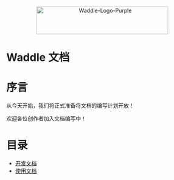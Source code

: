 <p align="center">
    <br>
    <a href="https://www.yuque.com/coco-central/waddle/index">
        <img alt="Waddle-Logo-Purple" src="https://gitee.com/coco-ag/coco-waddle/raw/master/static/img/cs.png" height="73" width="346"/>
    </a>
    <br>
</p>

# Waddle 文档
# 序言
从今天开始，我们将正式准备将文档的编写计划开放！

欢迎各位创作者加入文档编写中！

# 目录
- [开发文档](https://gitee.com/coco-ag/coco-waddle/blob/master/docs/dev/)
- [使用文档](https://gitee.com/coco-ag/coco-waddle/blob/master/docs/working/)